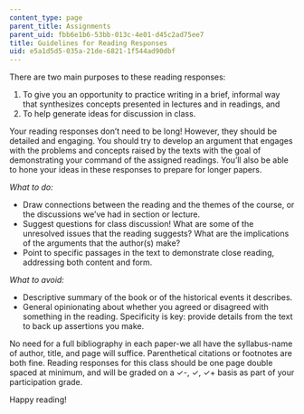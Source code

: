 ```yaml
---
content_type: page
parent_title: Assignments
parent_uid: fbb6e1b6-53bb-013c-4e01-d45c2ad75ee7
title: Guidelines for Reading Responses
uid: e5a1d5d5-035a-21de-6821-1f544ad90dbf
---
```


There are two main purposes to these reading responses:

1.  To give you an opportunity to practice writing in a brief, informal way that synthesizes concepts presented in lectures and in readings, and
2.  To help generate ideas for discussion in class.

Your reading responses don’t need to be long! However, they should be detailed and engaging. You should try to develop an argument that engages with the problems and concepts raised by the texts with the goal of demonstrating your command of the assigned readings. You’ll also be able to hone your ideas in these responses to prepare for longer papers.

_What to do:_

*   Draw connections between the reading and the themes of the course, or the discussions we’ve had in section or lecture.
*   Suggest questions for class discussion! What are some of the unresolved issues that the reading suggests? What are the implications of the arguments that the author(s) make?
*   Point to specific passages in the text to demonstrate close reading, addressing both content and form.

_What to avoid:_

*   Descriptive summary of the book or of the historical events it describes.
*   General opinionating about whether you agreed or disagreed with something in the reading. Specificity is key: provide details from the text to back up assertions you make.

No need for a full bibliography in each paper-we all have the syllabus-name of author, title, and page will suffice. Parenthetical citations or footnotes are both fine. Reading responses for this class should be one page double spaced at minimum, and will be graded on a ✓-, ✓, ✓+ basis as part of your participation grade.

Happy reading!